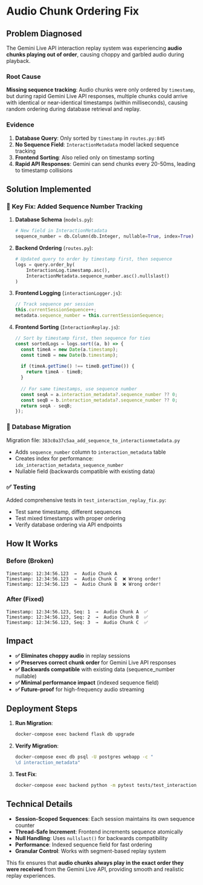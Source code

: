 # Audio Chunk Ordering Fix

## Problem Diagnosed

The Gemini Live API interaction replay system was experiencing **audio chunks playing out of order**, causing choppy and garbled audio during playback. 

### Root Cause

**Missing sequence tracking**: Audio chunks were only ordered by `timestamp`, but during rapid Gemini Live API responses, multiple chunks could arrive with identical or near-identical timestamps (within milliseconds), causing random ordering during database retrieval and replay.

### Evidence

1. **Database Query**: Only sorted by `timestamp` in `routes.py:845`
2. **No Sequence Field**: `InteractionMetadata` model lacked sequence tracking
3. **Frontend Sorting**: Also relied only on timestamp sorting 
4. **Rapid API Responses**: Gemini can send chunks every 20-50ms, leading to timestamp collisions

## Solution Implemented

### 🎯 **Key Fix: Added Sequence Number Tracking**

1. **Database Schema** (`models.py`):
   ```python
   # New field in InteractionMetadata
   sequence_number = db.Column(db.Integer, nullable=True, index=True)
   ```

2. **Backend Ordering** (`routes.py`):
   ```python
   # Updated query to order by timestamp first, then sequence
   logs = query.order_by(
       InteractionLog.timestamp.asc(), 
       InteractionMetadata.sequence_number.asc().nullslast()
   )
   ```

3. **Frontend Logging** (`interactionLogger.js`):
   ```javascript
   // Track sequence per session
   this.currentSessionSequence++;
   metadata.sequence_number = this.currentSessionSequence;
   ```

4. **Frontend Sorting** (`InteractionReplay.js`):
   ```javascript
   // Sort by timestamp first, then sequence for ties
   const sortedLogs = logs.sort((a, b) => {
     const timeA = new Date(a.timestamp);
     const timeB = new Date(b.timestamp);
     
     if (timeA.getTime() !== timeB.getTime()) {
       return timeA - timeB;
     }
     
     // For same timestamps, use sequence number
     const seqA = a.interaction_metadata?.sequence_number ?? 0;
     const seqB = b.interaction_metadata?.sequence_number ?? 0;
     return seqA - seqB;
   });
   ```

### 🔧 **Database Migration**

Migration file: `383c0a37c5aa_add_sequence_to_interactionmetadata.py`

- Adds `sequence_number` column to `interaction_metadata` table
- Creates index for performance: `idx_interaction_metadata_sequence_number`
- Nullable field (backwards compatible with existing data)

### ✅ **Testing**

Added comprehensive tests in `test_interaction_replay_fix.py`:
- Test same timestamp, different sequences
- Test mixed timestamps with proper ordering
- Verify database ordering via API endpoints

## How It Works

### Before (Broken)
```
Timestamp: 12:34:56.123  →  Audio Chunk A
Timestamp: 12:34:56.123  →  Audio Chunk C  ❌ Wrong order!
Timestamp: 12:34:56.123  →  Audio Chunk B  ❌ Wrong order!
```

### After (Fixed)
```
Timestamp: 12:34:56.123, Seq: 1  →  Audio Chunk A  ✅
Timestamp: 12:34:56.123, Seq: 2  →  Audio Chunk B  ✅  
Timestamp: 12:34:56.123, Seq: 3  →  Audio Chunk C  ✅
```

## Impact

- **✅ Eliminates choppy audio** in replay sessions
- **✅ Preserves correct chunk order** for Gemini Live API responses  
- **✅ Backwards compatible** with existing data (sequence_number nullable)
- **✅ Minimal performance impact** (indexed sequence field)
- **✅ Future-proof** for high-frequency audio streaming

## Deployment Steps

1. **Run Migration**:
   ```bash
   docker-compose exec backend flask db upgrade
   ```

2. **Verify Migration**:
   ```bash
   docker-compose exec db psql -U postgres webapp -c "
   \d interaction_metadata"
   ```

3. **Test Fix**:
   ```bash
   docker-compose exec backend python -m pytest tests/test_interaction_replay_fix.py::TestInteractionReplayFix::test_audio_chunk_sequence_ordering -v
   ```

## Technical Details

- **Session-Scoped Sequences**: Each session maintains its own sequence counter
- **Thread-Safe Increment**: Frontend increments sequence atomically  
- **Null Handling**: Uses `nullslast()` for backwards compatibility
- **Performance**: Indexed sequence field for fast ordering
- **Granular Control**: Works with segment-based replay system

This fix ensures that **audio chunks always play in the exact order they were received** from the Gemini Live API, providing smooth and realistic replay experiences. 